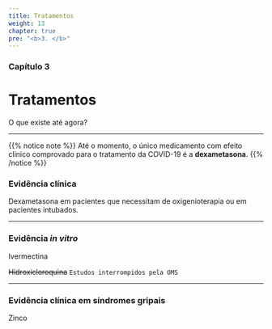 ```yaml
---
title: Tratamentos
weight: 13
chapter: true
pre: "<b>3. </b>"
---
```


### Capítulo 3

# Tratamentos

O que existe até agora?

***


{{% notice note %}}
Até o momento, o único medicamento com efeito clínico comprovado para o tratamento da COVID-19 é a **dexametasona**.
{{% /notice %}}

### Evidência clínica

Dexametasona em pacientes que necessitam de oxigenioterapia ou em pacientes intubados.

***

### Evidência *in vitro*

Ivermectina

~~Hidroxicloroquina~~ `Estudos interrompidos pela OMS`

***

### Evidência clínica em síndromes gripais

Zinco